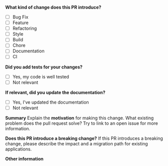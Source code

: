 **What kind of change does this PR introduce?**
- [ ] Bug Fix
- [ ] Feature
- [ ] Refactoring
- [ ] Style
- [ ] Build
- [ ] Chore
- [ ] Documentation
- [ ] CI

**Did you add tests for your changes?**
- [ ] Yes, my code is well tested
- [ ] Not relevant

**If relevant, did you update the documentation?**
- [ ] Yes, I've updated the documentation
- [ ] Not relevant

**Summary**
Explain the **motivation** for making this change. What existing problem does the pull request solve?
Try to link to an open issue for more information.

**Does this PR introduce a breaking change?**
If this PR introduces a breaking change, please describe the impact and a migration path for existing applications.

**Other information**
